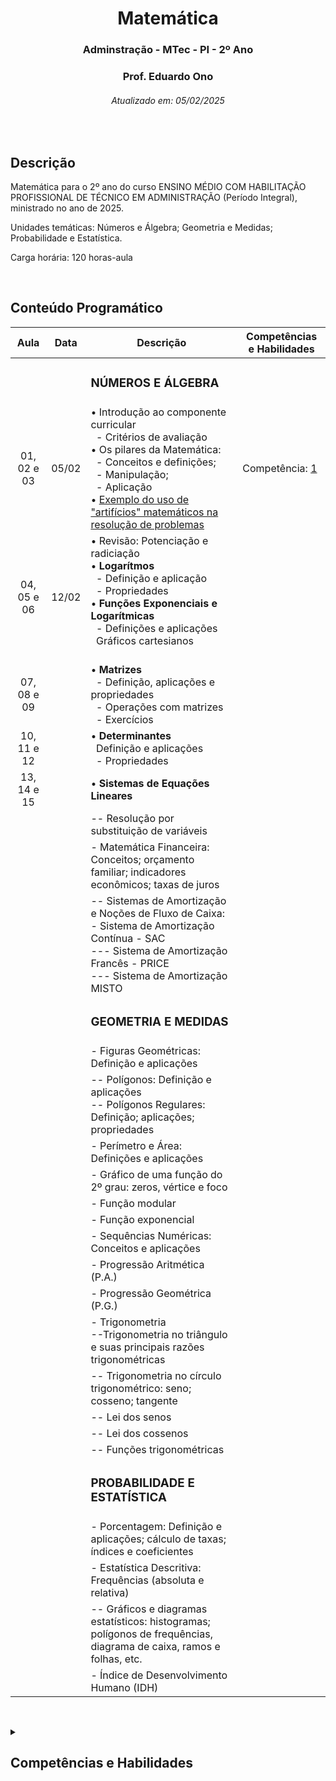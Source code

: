 <h1 align="center">Matemática</h1>
<h3 align="center">Adminstração - MTec - PI - 2º Ano</h3>
<h3 align="center">Prof. Eduardo Ono</h3>
<h6 align="center">Atualizado em: 05/02/2025</h6>

&nbsp;

## Descrição

Matemática para o 2º ano do curso ENSINO MÉDIO COM HABILITAÇÃO PROFISSIONAL DE TÉCNICO EM ADMINISTRAÇÃO (Período Integral), ministrado no ano de 2025.

Unidades temáticas: Números e Álgebra; Geometria e Medidas; Probabilidade e Estatística.

Carga horária: 120 horas-aula

&nbsp;

## Conteúdo Programático

|    Aula     | Data  | Descrição | Competências e Habilidades |
|     :-:     |  :-:  | --- | --- |
|             |       | <h3>NÚMEROS E ÁLGEBRA</h3> | |
| 01, 02 e 03 | 05/02 | &bull; Introdução ao componente curricular<br>&nbsp; - Critérios de avaliação<br>&bull; Os pilares da Matemática:<br>&nbsp; - Conceitos e definições;<br>&nbsp; - Manipulação;<br>&nbsp; - Aplicação<br>&bull; [Exemplo do uso de "artifícios" matemáticos na resolução de problemas](https://github.com/eduardo-ono/Fundamentos-de-Matematica/blob/main/conteudo/04-exponenciais-e-logaritmos/exercicios-resolvidos/exr-2021-08-01.ipynb) | Competência: [1](#competência-1) |
| 04, 05 e 06 | 12/02 | &bull; Revisão: Potenciação e radiciação<br>&bull; __Logarítmos__<br>&nbsp; - Definição e aplicação<br>&nbsp; - Propriedades<br>&bull; __Funções Exponenciais e Logarítmicas__<br>&nbsp; - Definições e aplicações<br>&nbsp; Gráficos cartesianos<br>&nbsp; | |
| 07, 08 e 09 |       | &bull; __Matrizes__<br>&nbsp; - Definição, aplicações e propriedades<br>&nbsp; - Operações com matrizes<br>&nbsp; - Exercícios | |
| 10, 11 e 12 |       | &bull; __Determinantes__<br>&nbsp; Definição e aplicações<br>&nbsp; - Propriedades | |
| 13, 14 e 15 |       | &bull; __Sistemas de Equações Lineares__ | |
|             |       | -- Resolução por substituição de variáveis | |
|             |       | - Matemática Financeira: Conceitos; orçamento familiar; indicadores econômicos; taxas de juros | |
|             |       | -- Sistemas de Amortização e Noções de Fluxo de Caixa:<br>- Sistema de Amortização Contínua - SAC<br>--- Sistema de Amortização Francês - PRICE<br>--- Sistema de Amortização MISTO | |
|             |       | <h3>GEOMETRIA E MEDIDAS</h3> | |
|             |       | - Figuras Geométricas: Definição e aplicações | |
|             |       | -- Polígonos: Definição e aplicações<br>-- Polígonos Regulares: Definição; aplicações; propriedades | |
|             |       | - Perímetro e Área: Definições e aplicações | |
|             |       | - Gráfico de uma função do 2º grau: zeros, vértice e foco | |
|             |       | - Função modular | |
|             |       | - Função exponencial | |
|             |       | - Sequências Numéricas: Conceitos e aplicações | |
|             |       | - Progressão Aritmética (P.A.) | |
|             |       | - Progressão Geométrica (P.G.) | |
|             |       | - Trigonometria<br>--Trigonometria no triângulo e suas principais razões trigonométricas | |
|             |       | -- Trigonometria no círculo trigonométrico: seno; cosseno;  tangente | |
|             |       | -- Lei dos senos | |
|             |       | -- Lei dos cossenos | |
|             |       | -- Funções trigonométricas | |
|             |       | <h3>PROBABILIDADE E ESTATÍSTICA</h3> | |
|             |       | - Porcentagem: Definição e aplicações; cálculo de taxas; índices e coeficientes | |
|             |       | - Estatística Descritiva: Frequências (absoluta e relativa) | |
|             |       | -- Gráficos e diagramas estatísticos: histogramas; polígonos de frequências, diagrama de caixa, ramos e folhas, etc. | |
|             |       | - Índice de Desenvolvimento Humano (IDH) | |

&nbsp;

<details>
  <summary>
    <h2>Competências e Habilidades</h2>
  </summary>
  <section markdown="1">

### Competência 1:

Utilizar estratégias, conceitos e procedimentos matemáticos para interpretar situações em diversos contextos, sejam atividades cotidianas, sejam fatos das Ciências da Natureza e Humanas, das questões socioeconômicas ou tecnológicas, divulgados por diferentes meios, de modo a contribuir para uma formação geral.

  </section>
</details>

&nbsp;
